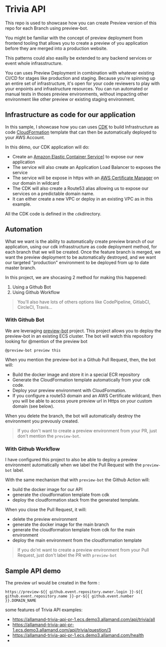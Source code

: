 # Trivia API

This repo is used to showcase how you can create Preview version of this repo for each Branch using preview-bot.

You might be familiar with the concept of preview deployment from frontend tooling that allows you to create a preview of you application before they are merged into a production website.

This patterns could also easilly be extended to any backend services or event whole infrasstructure.

You can uses Preview Deployment in combination with whatever existing CI/CD for stages like production and staging.
Because you're spinning up an entire set of infrastructure, it's open for your code reviewers to play with your enpoints and infrastructure resources. You can run automated or manual tests in thoses preview environments, without impacting other environment like other preview or existing staging environment.

## Infrastructure as code for our application

In this sample, I showcase how you can uses [CDK](https://aws.amazon.com/cdk/) to build Infrastructure as code [CloudFormation](https://aws.amazon.com/cloudformation/) template that can then be automatically deployed to your AWS Account.

In this démo, our CDK application will do:

- Create an [Amazon Elastic Container Service](https://aws.amazon.com/ecs/?whats-new-cards.sort-by=item.additionalFields.postDateTime&whats-new-cards.sort-order=desc&ecs-blogs.sort-by=item.additionalFields.createdDate&ecs-blogs.sort-order=desc)] to expose our new application
- The service will also create an Application Load Balancer to exposes the service
- The service will be expose in https with an [AWS Certificate Manager](https://aws.amazon.com/certificate-manager/) on our domain in wildcard
- The CDK will also create a Route53 alias allowing us to expose our services on a predictable domain name.
- It can either create a new VPC or deploy in an existing VPC as in this example.

All the CDK code is defined in the `cdk`directory.

## Automation

What we want is the ability to automatically create preview branch of our application, using our cdk infrasstructure as code deployment method, for each branch that we will be created.
Once the feature branch is merged, we want the preview deployment to be automatically destroyed, and we want our targeted "production" environment to be deployed from up to date master branch.

In this project, we are shocasing 2 method for making this happened:

1. Using a Github Bot
2. Using Github Workflow

> You'll also have lots of others options like CodePipeline, GitlabCI, CircleCI, Travis...

### With Github Bot

We are leveraging [preview-bot](https://github.com/allamand/preview-bot) project. This project allows you to deploy the preview-bot in an existing ECS cluster.
The bot will watch this repository looking for @mention of the preview bot

```
@preview-bot preview this
```

When you mention the preview-bot in a Github Pull Request, then, the bot will:

- Build the docker image and store it in a special ECR repository
- Generate the CloudFormation template automatically from your cdk code.
- Deploy your preview environment with CloudFormation.
- If you configure a route53 domain and an AWS Certificate wildcard, then you will be able to access youre preview url in Https on your custom domain (see below).

When you delete the branch, the bot will automatically destroy the environment you prevously created.

> If you don't want to create a preview environment from your PR, just don't mention the `preview-bot`.

### With Github Workflow

I have configured this project to also be able to deploy a preview environment automatically when we label the Pull Request with the `preview-bot` label.

With the same mechanism that with `preview-bot` the Github Action will:

- build the docker image for our API
- generate the cloudformation template from cdk
- deploy the cloudformation stack from the generated template.

When you close the Pull Request, it will:

- delete the preview environment
- generate the docker image for the main branch
- generate the cloudformation template from cdk for the main environment
- deploy the main environment from the cloudformation template

> If you do'nt want to create a preview environment from your Pull Request, just don't label the PR with `preview-bot`

## Sample API demo

The preview url would be created in the form :

`https://preview-${{ github.event.repository.owner.login }}-${{ github.event.repository.name }}-pr-${{ github.event.number }}.DOMAIN_NAME`

some features of Trivia API examples:

- https://allamand-trivia-api-pr-1.ecs.demo3.allamand.com/api/trivia/all
- https://allamand-trivia-api-pr-1.ecs.demo3.allamand.com/api/trivia/question/3
- https://allamand-trivia-api-pr-1.ecs.demo3.allamand.com/health
-
